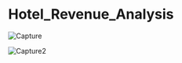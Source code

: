 # Hotel_Revenue_Analysis

![Capture](https://github.com/RimaJAMLI21/Hotel_Revenue_Analysis/assets/128402053/bed4555f-35c5-4b6d-a341-b2f1cf065845)


![Capture2](https://github.com/RimaJAMLI21/Hotel_Revenue_Analysis/assets/128402053/5c98f3b9-46b6-4593-a602-cb6198589160)

